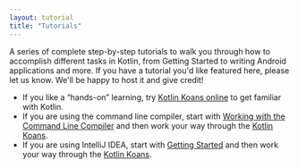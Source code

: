 ```yaml
---
layout: tutorial
title: "Tutorials"
---
```


A series of complete step-by-step tutorials to walk you through how to accomplish different tasks in Kotlin, from Getting Started to writing Android applications and more.
If you have a tutorial you'd like featured here, please let us know. We'll be happy to host it and give credit!

* If you like a “hands-on” learning, try [Kotlin Koans online](https://try.kotlinlang.org/koans) to get familiar with Kotlin.
* If you are using the command line compiler, start with [Working with the Command Line Compiler](command-line.html) and then work your way through the [Kotlin Koans](koans.html).
* If you are using IntelliJ IDEA, start with [Getting Started](getting-started.html) and then work your way through the [Kotlin Koans](koans.html).

